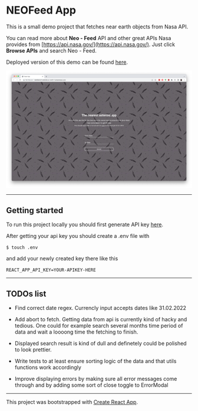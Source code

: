 # NEOFeed App

This is a small demo project that fetches near earth objects from Nasa API.

You can read more about **Neo - Feed** API and other great APIs Nasa provides from [https://api.nasa.gov/](https://api.nasa.gov/). Just click **Browse APIs** and search Neo - Feed.

Deployed version of this demo can be found [here](http://neofeed.s3-website.eu-north-1.amazonaws.com/).

![Screenshot about the project ui](./public/ui_screenshot.png)

---

## Getting started

To run this project locally you should first generate API key [here](https://api.nasa.gov/#signUp).

After getting your api key you should create a .env file with

```
$ touch .env
```

and add your newly created key there like this

```
REACT_APP_API_KEY=YOUR-APIKEY-HERE
```

---

## TODOs list

- Find correct date regex. Currencly input accepts dates like 31.02.2022

- Add abort to fetch. Getting data from api is currently kind of hacky and tedious. One could for example search several months time period of data and wait a loooong time the fetching to finish.

- Displayed search result is kind of dull and definetely could be polished to look prettier.

- Write tests to at least ensure sorting logic of the data and that utils functions work accordingly

- Improve displaying errors by making sure all error messages come through and by adding some sort of close toggle to ErrorModal

---

This project was bootstrapped with [Create React App](https://github.com/facebook/create-react-app).
